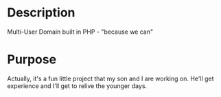 # Description
Multi-User Domain built in PHP - "because we can"

# Purpose
Actually, it's a fun little project that my son and I are working on.  He'll get experience and I'll get to relive the younger days.
